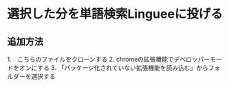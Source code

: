 # 選択した分を単語検索Lingueeに投げる

## 追加方法
1.　こちらのファイルをクローンする
2. chromeの拡張機能でデベロッパーモードをオンにする
3. 「パッケージ化されていない拡張機能を読み込む」からフォルダーを選択する